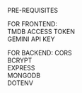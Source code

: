 PRE-REQUISITES

FOR FRONTEND:<BR>
TMDB ACCESS TOKEN <BR>
GEMINI API KEY<br>

FOR BACKEND:
CORS <BR>
BCRYPT<BR>
EXPRESS<BR> 
MONGODB<BR>
DOTENV<BR>
